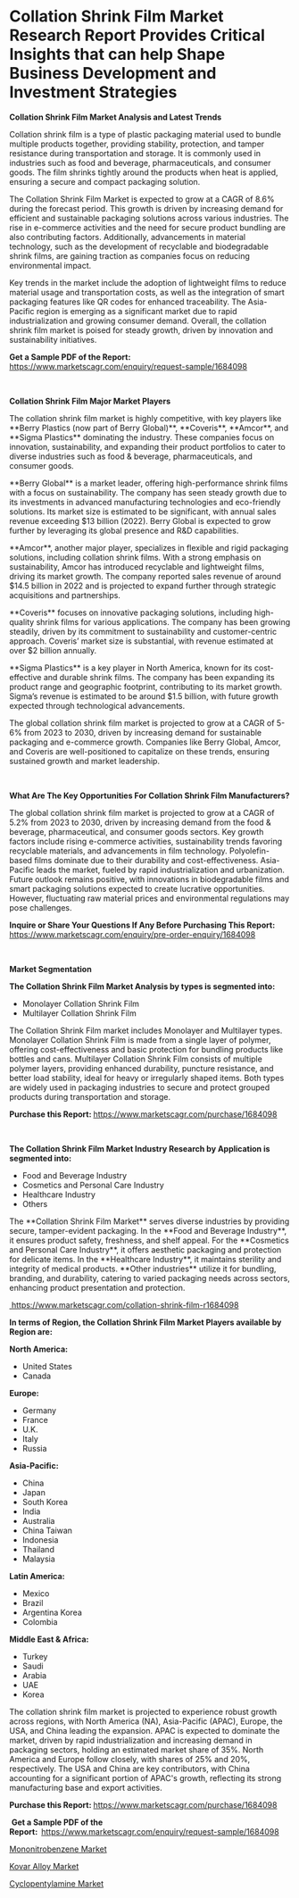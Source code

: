 <p><h1>Collation Shrink Film Market Research Report Provides Critical Insights that can help Shape Business Development and Investment Strategies</h1></p><p><strong>Collation Shrink Film Market Analysis and Latest Trends</strong></p>
<p><p>Collation shrink film is a type of plastic packaging material used to bundle multiple products together, providing stability, protection, and tamper resistance during transportation and storage. It is commonly used in industries such as food and beverage, pharmaceuticals, and consumer goods. The film shrinks tightly around the products when heat is applied, ensuring a secure and compact packaging solution.</p><p>The Collation Shrink Film Market is expected to grow at a CAGR of 8.6% during the forecast period. This growth is driven by increasing demand for efficient and sustainable packaging solutions across various industries. The rise in e-commerce activities and the need for secure product bundling are also contributing factors. Additionally, advancements in material technology, such as the development of recyclable and biodegradable shrink films, are gaining traction as companies focus on reducing environmental impact.</p><p>Key trends in the market include the adoption of lightweight films to reduce material usage and transportation costs, as well as the integration of smart packaging features like QR codes for enhanced traceability. The Asia-Pacific region is emerging as a significant market due to rapid industrialization and growing consumer demand. Overall, the collation shrink film market is poised for steady growth, driven by innovation and sustainability initiatives.</p></p>
<p><strong>Get a Sample PDF of the Report:&nbsp;</strong> <a href="https://www.marketscagr.com/enquiry/request-sample/1684098?utm_campaign=1999&utm_medium=2&utm_source=Github&utm_content=ia&utm_term=27012025&utm_id=collation-shrink-film">https://www.marketscagr.com/enquiry/request-sample/1684098</a></p>
<p>&nbsp;</p>
<p><strong>Collation Shrink Film Major Market Players</strong></p>
<p><p>The collation shrink film market is highly competitive, with key players like **Berry Plastics (now part of Berry Global)**, **Coveris**, **Amcor**, and **Sigma Plastics** dominating the industry. These companies focus on innovation, sustainability, and expanding their product portfolios to cater to diverse industries such as food & beverage, pharmaceuticals, and consumer goods.</p><p>**Berry Global** is a market leader, offering high-performance shrink films with a focus on sustainability. The company has seen steady growth due to its investments in advanced manufacturing technologies and eco-friendly solutions. Its market size is estimated to be significant, with annual sales revenue exceeding $13 billion (2022). Berry Global is expected to grow further by leveraging its global presence and R&D capabilities.</p><p>**Amcor**, another major player, specializes in flexible and rigid packaging solutions, including collation shrink films. With a strong emphasis on sustainability, Amcor has introduced recyclable and lightweight films, driving its market growth. The company reported sales revenue of around $14.5 billion in 2022 and is projected to expand further through strategic acquisitions and partnerships.</p><p>**Coveris** focuses on innovative packaging solutions, including high-quality shrink films for various applications. The company has been growing steadily, driven by its commitment to sustainability and customer-centric approach. Coveris’ market size is substantial, with revenue estimated at over $2 billion annually.</p><p>**Sigma Plastics** is a key player in North America, known for its cost-effective and durable shrink films. The company has been expanding its product range and geographic footprint, contributing to its market growth. Sigma’s revenue is estimated to be around $1.5 billion, with future growth expected through technological advancements.</p><p>The global collation shrink film market is projected to grow at a CAGR of 5-6% from 2023 to 2030, driven by increasing demand for sustainable packaging and e-commerce growth. Companies like Berry Global, Amcor, and Coveris are well-positioned to capitalize on these trends, ensuring sustained growth and market leadership.</p></p>
<p>&nbsp;</p>
<p><strong>What Are The Key Opportunities For Collation Shrink Film Manufacturers?</strong></p>
<p><p>The global collation shrink film market is projected to grow at a CAGR of 5.2% from 2023 to 2030, driven by increasing demand from the food & beverage, pharmaceutical, and consumer goods sectors. Key growth factors include rising e-commerce activities, sustainability trends favoring recyclable materials, and advancements in film technology. Polyolefin-based films dominate due to their durability and cost-effectiveness. Asia-Pacific leads the market, fueled by rapid industrialization and urbanization. Future outlook remains positive, with innovations in biodegradable films and smart packaging solutions expected to create lucrative opportunities. However, fluctuating raw material prices and environmental regulations may pose challenges.</p></p>
<p><strong>Inquire or Share Your Questions If Any Before Purchasing This Report:</strong> <a href="https://www.marketscagr.com/enquiry/pre-order-enquiry/1684098?utm_campaign=1999&utm_medium=2&utm_source=Github&utm_content=ia&utm_term=27012025&utm_id=collation-shrink-film">https://www.marketscagr.com/enquiry/pre-order-enquiry/1684098</a></p>
<p>&nbsp;</p>
<p><strong>Market Segmentation</strong></p>
<p><strong>The Collation Shrink Film Market Analysis by types is segmented into:</strong></p>
<p><ul><li>Monolayer Collation Shrink Film</li><li>Multilayer Collation Shrink Film</li></ul></p>
<p><p>The Collation Shrink Film market includes Monolayer and Multilayer types. Monolayer Collation Shrink Film is made from a single layer of polymer, offering cost-effectiveness and basic protection for bundling products like bottles and cans. Multilayer Collation Shrink Film consists of multiple polymer layers, providing enhanced durability, puncture resistance, and better load stability, ideal for heavy or irregularly shaped items. Both types are widely used in packaging industries to secure and protect grouped products during transportation and storage.</p></p>
<p><strong>Purchase this Report:&nbsp;</strong><a href="https://www.marketscagr.com/purchase/1684098?utm_campaign=1999&utm_medium=2&utm_source=Github&utm_content=ia&utm_term=27012025&utm_id=collation-shrink-film">https://www.marketscagr.com/purchase/1684098</a></p>
<p>&nbsp;</p>
<p><strong>The Collation Shrink Film Market Industry Research by Application is segmented into:</strong></p>
<p><ul><li>Food and Beverage Industry</li><li>Cosmetics and Personal Care Industry</li><li>Healthcare Industry</li><li>Others</li></ul></p>
<p><p>The **Collation Shrink Film Market** serves diverse industries by providing secure, tamper-evident packaging. In the **Food and Beverage Industry**, it ensures product safety, freshness, and shelf appeal. For the **Cosmetics and Personal Care Industry**, it offers aesthetic packaging and protection for delicate items. In the **Healthcare Industry**, it maintains sterility and integrity of medical products. **Other industries** utilize it for bundling, branding, and durability, catering to varied packaging needs across sectors, enhancing product presentation and protection.</p></p>
<p><a href="https://www.marketscagr.com/collation-shrink-film-r1684098?utm_campaign=1999&utm_medium=2&utm_source=Github&utm_content=ia&utm_term=27012025&utm_id=collation-shrink-film">&nbsp;https://www.marketscagr.com/collation-shrink-film-r1684098</a></p>
<p><strong>In terms of Region, the Collation Shrink Film Market Players available by Region are:</strong></p>
<p>
    <p> <strong> North America: </strong>
        <ul>
            <li>United States</li>
            <li>Canada</li>
        </ul>
        </p> 
    <p> <strong> Europe: </strong>
        <ul>
            <li>Germany</li>
            <li>France</li>
            <li>U.K.</li>
            <li>Italy</li>
            <li>Russia</li>
        </ul>
        </p> 
    <p> <strong> Asia-Pacific: </strong>
        <ul>
            <li>China</li>
            <li>Japan</li>
            <li>South Korea</li>
            <li>India</li>
            <li>Australia</li>
            <li>China Taiwan</li>
            <li>Indonesia</li>
            <li>Thailand</li>
            <li>Malaysia</li>
        </ul>
        </p> 
    <p> <strong> Latin America: </strong>
        <ul>
            <li>Mexico</li>
            <li>Brazil</li>
            <li>Argentina Korea</li>
            <li>Colombia</li>
        </ul>
        </p> 
    <p> <strong> Middle East & Africa: </strong>
        <ul>
            <li>Turkey</li>
            <li>Saudi</li>
            <li>Arabia</li>
            <li>UAE</li>
            <li>Korea</li>
        </ul>
    </p>
    </p>
<p><p>The collation shrink film market is projected to experience robust growth across regions, with North America (NA), Asia-Pacific (APAC), Europe, the USA, and China leading the expansion. APAC is expected to dominate the market, driven by rapid industrialization and increasing demand in packaging sectors, holding an estimated market share of 35%. North America and Europe follow closely, with shares of 25% and 20%, respectively. The USA and China are key contributors, with China accounting for a significant portion of APAC's growth, reflecting its strong manufacturing base and export activities.</p></p>
<p><strong>Purchase this Report: </strong><a href="https://www.marketscagr.com/purchase/1684098?utm_campaign=1999&utm_medium=2&utm_source=Github&utm_content=ia&utm_term=27012025&utm_id=collation-shrink-film">https://www.marketscagr.com/purchase/1684098</a></p>
<p>&nbsp;<strong>Get a Sample PDF of the Report:&nbsp;&nbsp;</strong><a href="https://www.marketscagr.com/enquiry/request-sample/1684098?utm_campaign=1999&utm_medium=2&utm_source=Github&utm_content=ia&utm_term=27012025&utm_id=collation-shrink-film">https://www.marketscagr.com/enquiry/request-sample/1684098</a></p>
<p><strong></strong></p>
<p><p><a href="https://github.com/hedbomkrahe/Market-Research-Report-List-1/blob/main/mononitrobenzene-market.md?utm_campaign=1999&utm_medium=2&utm_source=Github&utm_content=ia&utm_term=27012025&utm_id=collation-shrink-film">Mononitrobenzene Market</a></p><p><a href="https://github.com/chongseney974/Market-Research-Report-List-1/blob/main/kovar-alloy-market.md?utm_campaign=1999&utm_medium=2&utm_source=Github&utm_content=ia&utm_term=27012025&utm_id=collation-shrink-film">Kovar Alloy Market</a></p><p><a href="https://github.com/lateshab69/Market-Research-Report-List-1/blob/main/cyclopentylamine-market.md?utm_campaign=1999&utm_medium=2&utm_source=Github&utm_content=ia&utm_term=27012025&utm_id=collation-shrink-film">Cyclopentylamine Market</a></p></p>